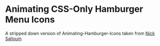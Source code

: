 # Animating CSS-Only Hamburger Menu Icons

A stripped down version of Animating-Hamburger-Icons taken from [Nick Salloum](https://github.com/callmenick/Animating-Hamburger-Icons) 